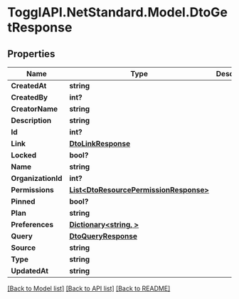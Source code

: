 # TogglAPI.NetStandard.Model.DtoGetResponse
## Properties

Name | Type | Description | Notes
------------ | ------------- | ------------- | -------------
**CreatedAt** | **string** |  | [optional] 
**CreatedBy** | **int?** |  | [optional] 
**CreatorName** | **string** |  | [optional] 
**Description** | **string** |  | [optional] 
**Id** | **int?** |  | [optional] 
**Link** | [**DtoLinkResponse**](DtoLinkResponse.md) |  | [optional] 
**Locked** | **bool?** |  | [optional] 
**Name** | **string** |  | [optional] 
**OrganizationId** | **int?** |  | [optional] 
**Permissions** | [**List&lt;DtoResourcePermissionResponse&gt;**](DtoResourcePermissionResponse.md) |  | [optional] 
**Pinned** | **bool?** |  | [optional] 
**Plan** | **string** |  | [optional] 
**Preferences** | [**Dictionary&lt;string, &gt;**](.md) |  | [optional] 
**Query** | [**DtoQueryResponse**](DtoQueryResponse.md) |  | [optional] 
**Source** | **string** |  | [optional] 
**Type** | **string** |  | [optional] 
**UpdatedAt** | **string** |  | [optional] 

[[Back to Model list]](../README.md#documentation-for-models) [[Back to API list]](../README.md#documentation-for-api-endpoints) [[Back to README]](../README.md)

